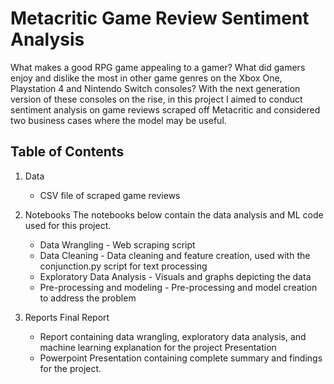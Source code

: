 # Metacritic Game Review Sentiment Analysis
What makes a good RPG game appealing to a gamer? What did gamers enjoy and dislike the most in other game genres on the Xbox One, Playstation 4 and Nintendo Switch consoles? With the next generation version of these consoles on the rise, in this project I aimed to conduct sentiment analysis on game reviews scraped off Metacritic and considered two business cases where the model may be useful.

## Table of Contents
1. Data
    * CSV file of scraped game reviews

2. Notebooks
  The notebooks below contain the data analysis and ML code used for this project.
    * Data Wrangling - Web scraping script
    * Data Cleaning - Data cleaning and feature creation, used with the conjunction.py script for text processing
    * Exploratory Data Analysis - Visuals and graphs depicting the data
    * Pre-processing and modeling - Pre-processing and model creation to address the problem

3. Reports
  Final Report
    * Report containing data wrangling, exploratory data analysis, and machine learning explanation for the project
  Presentation
    * Powerpoint Presentation containing complete summary and findings for the project.
